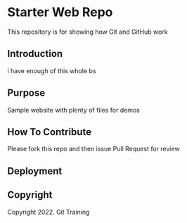 # Starter Web Repo

This repository is for showing how Git and GitHub work

## Introduction
i have enough of this whole bs
## Purpose

Sample website with plenty of files for demos

## How To Contribute

Please fork this repo and then issue Pull Request for review

## Deployment

## Copyright

Copyright 2022. Git Training